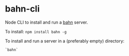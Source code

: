 bahn-cli
========

Node CLI to install and run a [bahn](https://github.com/oliver-moran/bahn) server.

To install: `npm install bahn -g`

To install and run a server in a (preferably empty) directory:

    `bahn`
